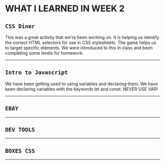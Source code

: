 # **WHAT I LEARNED IN  WEEK 2** 


## `CSS Diner` 

This was a great activity that we're been working on. It is helping us identify the correct HTML selectors for use in CSS stylesheets. The game helps us to target specific elements. We were introduced to this in class and been completing some levels for homework. 
___

## `Intro to Javascript`

We have been getting used to using variables and declaring them. We have been declaring variables with the keywords let and const. NEVER USE VAR!

___

## `EBAY`

___

## `DEV TOOLS`

___

## `BOXES CSS`

___





